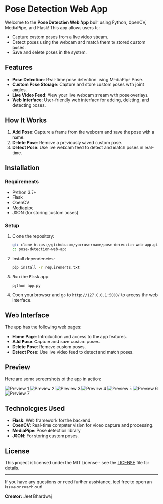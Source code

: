 
# Pose Detection Web App

Welcome to the **Pose Detection Web App** built using Python, OpenCV, MediaPipe, and Flask! This app allows users to:

- Capture custom poses from a live video stream.
- Detect poses using the webcam and match them to stored custom poses.
- Save and delete poses in the system.

## Features

- **Pose Detection**: Real-time pose detection using MediaPipe Pose.
- **Custom Pose Storage**: Capture and store custom poses with joint angles.
- **Live Video Feed**: View your live webcam stream with pose overlays.
- **Web Interface**: User-friendly web interface for adding, deleting, and detecting poses.

## How It Works

1. **Add Pose**: Capture a frame from the webcam and save the pose with a name.
2. **Delete Pose**: Remove a previously saved custom pose.
3. **Detect Pose**: Use live webcam feed to detect and match poses in real-time.

## Installation

### Requirements

- Python 3.7+
- Flask
- OpenCV
- Mediapipe
- JSON (for storing custom poses)

### Setup

1. Clone the repository:
   ```bash
   git clone https://github.com/yourusername/pose-detection-web-app.git
   cd pose-detection-web-app
   ```

2. Install dependencies:
   ```bash
   pip install -r requirements.txt
   ```

3. Run the Flask app:
   ```bash
   python app.py
   ```

4. Open your browser and go to `http://127.0.0.1:5000/` to access the web interface.

## Web Interface

The app has the following web pages:

- **Home Page**: Introduction and access to the app features.
- **Add Pose**: Capture and save custom poses.
- **Delete Pose**: Remove custom poses.
- **Detect Pose**: Use live video feed to detect and match poses.

## Preview

Here are some screenshots of the app in action:

![Preview 1](https://github.com/yourusername/pose-detection-web-app/blob/main/Assets/preview1.jpg)
![Preview 2](https://github.com/yourusername/pose-detection-web-app/blob/main/Assets/preview2.jpg)
![Preview 3](https://github.com/yourusername/pose-detection-web-app/blob/main/Assets/preview3.jpg)
![Preview 4](https://github.com/yourusername/pose-detection-web-app/blob/main/Assets/preview4.jpg)
![Preview 5](https://github.com/yourusername/pose-detection-web-app/blob/main/Assets/preview5.jpg)
![Preview 6](https://github.com/yourusername/pose-detection-web-app/blob/main/Assets/preview6.jpg)
![Preview 7](https://github.com/yourusername/pose-detection-web-app/blob/main/Assets/preview7.jpg)

## Technologies Used

- **Flask**: Web framework for the backend.
- **OpenCV**: Real-time computer vision for video capture and processing.
- **MediaPipe**: Pose detection library.
- **JSON**: For storing custom poses.

## License

This project is licensed under the MIT License - see the [LICENSE](LICENSE) file for details.

---

If you have any questions or need further assistance, feel free to open an issue or reach out!

**Creator:** Jeet Bhardwaj
